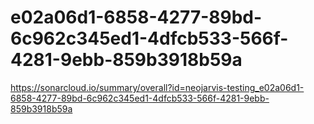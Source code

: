 # e02a06d1-6858-4277-89bd-6c962c345ed1-4dfcb533-566f-4281-9ebb-859b3918b59a
https://sonarcloud.io/summary/overall?id=neojarvis-testing_e02a06d1-6858-4277-89bd-6c962c345ed1-4dfcb533-566f-4281-9ebb-859b3918b59a
